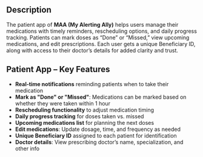 ## Description

The patient app of **MAA (My Alerting Ally)** helps users manage their medications with timely reminders, rescheduling options, and daily progress tracking. Patients can mark doses as “Done” or “Missed,” view upcoming medications, and edit prescriptions. Each user gets a unique Beneficiary ID, along with access to their doctor’s details for added clarity and trust.


## Patient App – Key Features

-  **Real-time notifications** reminding patients when to take their medication
-  **Mark as "Done" or "Missed"**: Medications can be marked based on whether they were taken within 1 hour
-  **Rescheduling functionality** to adjust medication timing
-  **Daily progress tracking** for doses taken vs. missed
-  **Upcoming medications list** for planning the next doses
-  **Edit medications**: Update dosage, time, and frequency as needed
-  **Unique Beneficiary ID** assigned to each patient for identification
-  **Doctor details**: View prescribing doctor’s name, specialization, and other info
